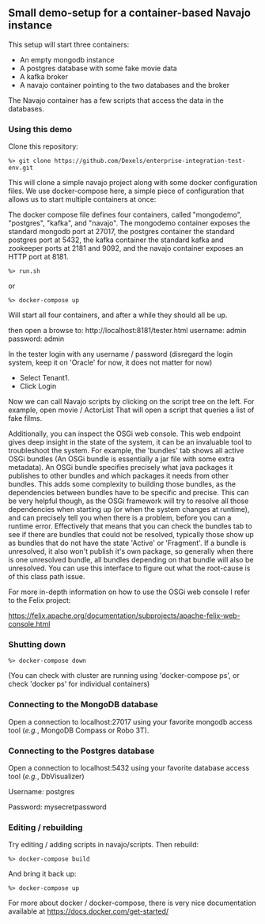 ## Small demo-setup for a container-based Navajo instance ##

This setup will start three containers:
- An empty mongodb instance
- A postgres database with some fake movie data
- A kafka broker
- A navajo container pointing to the two databases and the broker

The Navajo container has a few scripts that access the data in the databases.

### Using this demo ###

Clone this repository:

```
%> git clone https://github.com/Dexels/enterprise-integration-test-env.git
```

This will clone a simple navajo project along with some docker configuration files.
We use docker-compose here, a simple piece of configuration that allows us to start multiple containers at once:

The docker compose file defines four containers, called "mongodemo", "postgres", "kafka", and "navajo". The mongodemo container
exposes the standard mongodb port at 27017, the postgres container the standard postgres port at 5432, the kafka container the
standard kafka and zookeeper ports at 2181 and 9092, and the navajo container exposes an HTTP port at 8181.

```
%> run.sh
```
or
```
%> docker-compose up
```

Will start all four containers, and after a while they should all be up.

then open a browse to:
http://localhost:8181/tester.html
username: admin password: admin

In the tester login with any username / password (disregard the login system, keep it on 'Oracle' for now, it does not matter for now)

- Select Tenant1.
- Click Login

Now we can call Navajo scripts by clicking on the script tree on the left.
For example, open movie / ActorList
That will open a script that queries a list of fake films.

Additionally, you can inspect the OSGi web console. This web endpoint gives deep insight in the state of the system, it can be an invaluable tool to troubleshoot the system.
For example, the 'bundles' tab shows all active OSGi bundles (An OSGi bundle is essentially a jar file with some extra metadata). An OSGi bundle specifies precisely what java packages it publishes to other bundles and which packages it needs from other bundles. This adds some complexity to building those bundles, as the dependencies between bundles have to be specific and precise.
This can be very helpful though, as the OSGi framework will try to resolve all those dependencies when starting up (or when the system changes at runtime), and can precisely tell you when there is a problem, before you can a runtime error.
Effectively that means that you can check the bundles tab to see if there are bundles that could not be resolved, typically those show up as bundles that do not have the state 'Active' or 'Fragment'. 
If a bundle is unresolved, it also won't publish it's own package, so generally when there is one unresolved bundle, all bundles depending on that bundle will also be unresolved.
You can use this interface to figure out what the root-cause is of this class path issue.

For more in-depth information on how to use the OSGi web console I refer to the Felix project:

https://felix.apache.org/documentation/subprojects/apache-felix-web-console.html


### Shutting down

```
%> docker-compose down
```

(You can check with cluster are running using 'docker-compose ps', or check 'docker ps' for individual containers)


### Connecting to the MongoDB database

Open a connection to localhost:27017 using your favorite mongodb access tool (*e.g.*, MongoDB Compass or Robo 3T).


### Connecting to the Postgres database

Open a connection to localhost:5432 using your favorite database access tool (*e.g.*, DbVisualizer)

Username: postgres 

Password: mysecretpassword

### Editing / rebuilding

Try editing / adding scripts in navajo/scripts.
Then rebuild:

```
%> docker-compose build
```

And bring it back up:

```
%> docker-compose up
```

For more about docker / docker-compose, there is very nice documentation available at
https://docs.docker.com/get-started/
